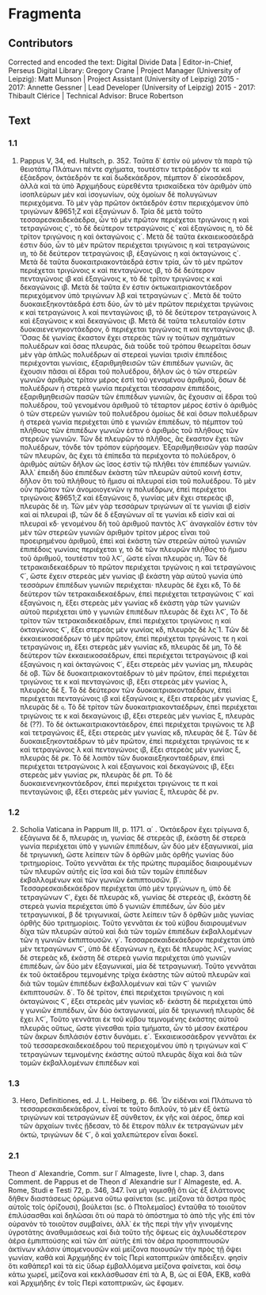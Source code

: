 # Fragmenta  

## Contributors  
Corrected and encoded the text: Digital Divide Data | Editor-in-Chief, Perseus Digital Library: Gregory Crane | Project Manager (University of Leipzig): Matt Munson | Project Assistant (University of Leipzig) 2015 - 2017: Annette Gessner | Lead Developer (University of Leipzig) 2015 - 2017: Thibault Clérice | Technical Advisor: Bruce Robertson  

## Text  
### 1.1  
1. Pappus V, 34, ed. Hultsch, p. 352. Ταῦτα δ᾿ ἐστὶν οὐ μόνον τὰ παρὰ τῷ θειοτάτῳ Πλάτωνι πέντε σχήματα, τουτέστιν τετράεδρόν τε καὶ ἑξάεδρον, ὀκτάεδρόν τε καὶ δωδεκάεδρον, πέμπτον δ᾿ εἰκοσάεδρον, ἀλλὰ καὶ τὰ ὑπὸ Ἀρχιμήδους εὑρεθέντα τρισκαίδεκα τὸν ἀριθμὸν ὑπὸ ἰσοπλεύρων μὲν καὶ ἰσογωνίων, οὐχ ὁμοίων δὲ πολυγώνων περιεχόμενα. Τὸ μὲν γὰρ πρῶτον ὀκτάεδρόν ἐστιν περιεχόμενον ὑπὸ τριγώνων &9651;Ζ καὶ ἑξαγώνων δ. Τρία δὲ μετὰ τοῦτο τεσσαρεσκαιδεκάεδρα, ὧν τὸ μὲν πρῶτον περιέχεται τριγώνοις η καὶ τετραγώνοις ς΄, τὸ δὲ δεύτερον τετραγώνοις ς΄ καὶ ἑξαγώνοις η, τὸ δὲ τρίτον τριγώνοις η καὶ ὀκταγώνοις ς΄. Μετὰ δὲ ταῦτα ἑκκαιεικοσάεδρά ἐστιν δύο, ὧν τὸ μὲν πρῶτον περιέχεται τριγώνοις η καὶ τετραγώνοις ιη, τὸ δὲ δεύτερον τετραγώνοις ιβ, ἑξαγώνοις η καὶ ὀκταγώνοις ς΄. Μετὰ δὲ ταῦτα δυοκαιτριακοντάεδρά ἐστιν τρία, ὧν τὸ μὲν πρῶτον περιέχεται τριγώνοις κ καὶ πενταγώνοις ιβ, τὸ δὲ δεύτερον πενταγώνοις ιβ καὶ ἑξαγώνοις κ, τὸ δὲ τρίτον τριγώνοις κ καὶ δεκαγώνοις ιβ. Μετὰ δὲ ταῦτα ἔν ἐστιν ὁκτωκαιτριακοντάεδρον περιεχόμενον ὑπὸ τριγώνων λβ καὶ τετραγώνων ς΄. Μετὰ δὲ τοῦτο δυοκαιεξηκοντάεδρά ἐστι δύο, ὧν τὸ μὲν πρῶτον περιέχεται τργώνοις κ καὶ τετραγώνοις λ καὶ πενταγώνοις ιβ, τὸ δὲ δεύτερον τετραγώνοις λ καὶ ἑξαγώνοις κ καὶ δεκαγώνοις ιβ. Μετὰ δὲ ταῦτα τελευταῖόν ἐστιν δυοκαιενενηκοντάεδρον, ὃ περιέχεται τριγώνοις π καὶ πενταγώνοις ιβ. Ὅσας δὲ γωνίας ἕκαστον ἔχει στερεὰς τῶν ιγ τούτων σχημάτων πολυέδρων καὶ ὅσας πλευράς, διὰ τοῦδε τοῦ τρόπου θεωρεῖται ὅσων μὲν γὰρ ἁπλῶς πολυέδρων αἱ στερεαὶ γωνίαι τρισὶν ἐπιπέδοις περιέχονται γωνίαις, ἐξαριθμηθεισῶν τῶν ἐπιπέδων γωνιῶν, ἃς ἔχουσιν πᾶσαι αἱ ἕδραι τοῦ πολυέδρου, δῆλον ὡς ὁ τῶν στερεῶν γωνιῶν ἀριθμὸς τρίτον μέρος ἐστὶ τοῦ γενομένου ἀριθμοῦ, ὅσων δὲ πολυέδρων ἡ στερεὰ γωνία περιέχεται τέσσαρσιν ἐπιπέδοις, ἐξαριθμηθεισῶν πασῶν τῶν ἐπιπέδων γωνιῶν, ἃς ἔχουσιν αἱ ἕδραι τοῦ πολυέδρου, τοῦ γενομένου ἀριθμοῦ τὸ τέταρτον μέρος ἐστὶν ὁ ἀριθμὸς ὁ τῶν στερεῶν γωνιῶν τοῦ πολυέδρου ὁμοίως δὲ καὶ ὅσων πολυέδρων ἡ στερεὰ γωνία περιέχεται ὑπὸ ε γωνιῶν ἐπιπέδων, τὸ πέμπτον τοῦ πλήθους τῶν ἐπιπέδων γωνιῶν ἐστιν ὁ ἀριθμὸς τοῦ πλήθους τῶν στερεῶν γωνιῶν. Τῶν δὲ πλευρῶν τὸ πλῆθος, ἃς ἕκαστον ἔχει τῶν πολυέδρων, τόνδε τὸν τρόπον εὑρήσομεν. Ἐξαριθμηθεισῶν γὰρ πασῶν τῶν πλευρῶν, ἂς ἔχει τὰ ἐπίπεδα τὰ περιέχοντα τὸ πολύεδρον, ὁ ἀριθμὸς αὐτῶν δῆλον ὡς ἴσος ἐστὶν τῷ πλήθει τὸν ἐπιπέδων γωνιῶν. Ἀλλ᾿ ἐπειδὴ δύο ἐπιπέδων ἑκὰστη τῶν πλευρῶν αὐτοῦ κοινή ἐστιν, δῆλον ὅτι τοῦ πλήθους τὸ ἥμισυ αἱ πλευραί εἰσι τοῦ πολυέδρου. Τὸ μὲν οὖν πρῶτον τῶν ἀνομοιογενῶν ιγ πολυέδρων, ἐπεὶ περιέχετοι τριγώνοις &9651;Ζ καὶ ἑξαγώνοις δ, γωνίας μὲν ἔχει στερεὰς ιβ, πλευρὰς δὲ ιη. Τῶν μὲν γὰρ τεσσάρων τριγώνων αἵ τε γωνίαι ιβ εἰσὶν καὶ αἱ πλευραὶ ιβ, τῶν δὲ δ ἑξαγώνων αἵ τε γωνίαι κδ εἰσὶν καὶ αἱ πλευραὶ κδ· γενομένου δὴ τοῦ ἀριθμοῦ παντὸς λϚ΄ ἀναγκαῖόν ἐστιν τὸν μὲν τῶν στερεῶν γωνιῶν ἀριθμὸν τρίτον μέρος εἶναι τοῦ προειρημένου ἀριθμοῦ, ἐπεὶ καὶ ἑκάστη τῶν στερεῶν αὐτοῦ γωνιῶν ἐπιπέδοις γωνίαις περιέχεται γ, τὸ δὲ τῶν πλευρῶν πλῆθος τὸ ἥμισυ τοῦ ἀριθμοῦ, τουτέστιν τοῦ λϚ΄, ὥστε εἶναι πλευρὰς ιη. Τῶν δὲ τετρακαιδεκαέδρων τὸ πρῶτον περιέχεται τργώνοις η καὶ τετραγώνοις Ϛ΄, ὥστε ἔχειν στερεὰς μὲν γωνίας ιβ ἑκάστη γὰρ αὐτοῦ γωνία ὑπὸ τεσσάρων ἐπιπέδων γωνιῶν περιέχεται· πλευρὰς δὲ ἔχει κδ, Τὸ δὲ δεύτερον τῶν τετρακαιδεκαέδρων, ἐπεὶ περιέχεται τετραγώνοις Ϛ΄ καὶ ἑξαγώνοις η, ἕξει στερεὰς μὲν γωνίας κδ ἑκάστη γὰρ τῶν γωνιῶν αὐτοῦ περιέχεται ὑπὸ γ γωνιῶν ἐπιπέδων πλευρὰς δὲ ἔχει λϚ΄, Τὸ δὲ τρίτον τῶν τετρακαιδεκαέδρων, ἐπεὶ περιέχετοι τριγώνοις η καὶ ὁκταγώνοις Ϛ΄, ἕξει στερεὰς μὲν γωνίας κδ, πλευρὰς δὲ λς΄1. Tῶν δὲ ἑκκαιεικοσαέδρων τὸ μὲν πρῶτον, ἐπεὶ περιέχεται τριγώνοις τε η καὶ τετραγώνοις ιη, ἕξει στερεὰς μὲν γωνίας κδ, πλευρὰς δὲ μη, Τὸ δὲ δεύτερον τῶν ἑκκαιεικοσαέδρων, ἐπεὶ περιέχεται τετραγώνοις ιβ καὶ ἑξαγώνοις η καὶ ὀκταγώνοις Ϛ΄, ἕξει στερεὰς μὲν γωνίας μη, πλευρὰς δὲ οβ. Τῶν δὲ δυοκαιτριακονταέδρων τὸ μὲν πρῶτον, ἐπεὶ περιέχεται τριγώνοις τε κ καὶ πενταγώνοις ιβ, ἕξει στερεὰς μὲν γωνίας λ, πλευρὰς δὲ ξ. Τὸ δὲ δεύτερον τῶν δυοκαιτριακονταέδρων, ἐπεὶ περιέχεται πενταγώνοις ιβ καὶ ἑξαγώνοις κ, ἕξει στερεὰς μὲν γωνίας ξ, πλευρὰς δὲ 𝔮. Τὸ δὲ τρίτον τῶν δυοκαιτριακονταέδρων, ἐπεὶ περιέχεται τριγώνοις τε κ καὶ δεκαγώνοις ιβ, ἕξει στερεὰς μὲν γωνίας ξ, πλευρὰς δὲ (??). Τὸ δὲ ὀκτωκαιτριακοντάεδρον, ἐπεὶ περιέχεται τριγώνοις τε λβ καὶ τετραγώνοις ἕξ, ἕξει στερεὰς μὲν γωνίας κδ, πλευρὰς δὲ ξ. Tῶν δὲ δυοκαιεξηκονταέδρων τὸ μὲν πρῶτον, ἐπεὶ περιέχεται τριγώνοις τε κ καὶ τετραγώνοις λ καὶ πενταγώνοις ιβ, ἕξει στερεὰς μὲν γωνίας ξ, πλευρὰς δὲ ρκ. Τὸ δὲ λοιπὸν τῶν δυοκαιεξηκονταέδρων, ἐπεὶ περιέχεται τετραγώνοις λ καὶ ἑξαγωνοις καὶ δεκαγώνοις ιβ, ἕξει στερεὰς μὲν γωνίας ρκ, πλευρὰς δὲ ρπ. Τὸ δὲ δυοκαιενενηκοντάεδρον, ἐπεὶ περιέχεται τριγώνοις τε π καὶ πενταγώνοις ιβ, ἕξει στερεὰς μὲν γωνίας ξ, πλευρὰς δὲ ρν.  
### 1.2  
2. Scholia Vaticana in Pappum III, p. 1171. α΄ . Ὀκτάεδρον ἔχει τρίγωνα δ, ἑξάγωνα δὲ δ, πλευρὰς ιη, γωνίας δὲ στερεὰς ιβ, ἑκάστη δὲ στερεὰ γωνία περιέχεται ὑπὸ γ γωνιῶν ἐπιπέδων, ὧν δύο μὲν ἑξαγωνικαί, μία δὲ τριγωνική, ὥστε λείπειν τῶν δ ὀρθῶν μιᾶς ὀρθῆς γωνίας δύο τριτημορίοις. Τοῦτο γεννᾶται ἐκ τῆς πρώτης πυραμίδος διαιρουμένων τῶν πλευρῶν αὐτῆς εἰς ἴσα καὶ διὰ τῶν τομῶν ἐπιπέδων ἐκβαλλομένων καὶ τῶν γωνιῶν ἐκπιπτουσῶν. β΄. Τεσσαρεσκαιδεκάεδρον περιέχεται ὑπὸ μὲν τριγώνων η, ὑπὸ δὲ τετραγώνων Ϛ΄, ἔχει δὲ πλευρὰς κδ, γωνίας δὲ στερεὰς ιβ, ἑκάστη δὲ στερεὰ γωνία περιέχεται ὑπὸ δ γωνιῶν ἐπιπέδων, ὧν δύο μὲν τετραγωνικαί, β δὲ τριγωνικαί, ὥστε λείπειν τῶν δ ὀρθῶν μιᾶς γωνίας ὀρθῆς δύο τριτημορίοις. Τοῦτο γεννᾶται ἐκ τοῦ κύβου διαιρουμένων δίχα τῶν πλευρῶν αὐτοῦ καὶ διὰ τῶν τομῶν ἐπιπέδων ἐκβαλλομένων τῶν η γωνιῶν ἐκπιπτουσῶν. γ΄. Τεσσαρεσκαιδεκάεδρον περιέχεται ὑπὸ μὲν τετραγώνων Ϛ΄, ὑπὸ δὲ ἑξαγώνων η, ἔχει δὲ πλευρὰς λϚ΄, γωνίας δὲ στερεὰς κδ, ἑκάστη δὲ στερεὰ γωνία περιέχεται ὑπὸ γωνιῶν ἐπιπέδων, ὧν δύο μὲν ἑξαγωνικαί, μία δὲ τετραγωνική. Τοῦτο γεννᾶται ἐκ τοῦ ὀκταέδρου τεμνομένης τρίχα ἑκάστης τῶν αὐτοῦ πλευρῶν καὶ διὰ τῶν τομῶν ἐπιπέδων ἐκβαλλομένων καὶ τῶν Ϛ΄ γωνιῶν ἐκπιπτουσῶν. δ΄. Τὸ δὲ τρίτον, ἐπεὶ περιέχεται τριγώνοις η καὶ ὀκταγώνοις Ϛ΄, ἕξει στερεὰς μὲν γωνίας κδ· ἑκάστη δὲ περιέχεται ὑπὸ γ γωνιῶν ἐπιπέδων, ὧν δύο ὀκταγωνικαί, μία δὲ τριγωνική πλευρὰς δὲ ἔχει λϚ΄, Τοῦτο γεννᾶται ἐκ τοῦ κύβου τεμνομένης ἑκάστης αὐτοῦ πλευρᾶς οὕτως, ὥστε γίνεσθαι τρία τμήματα, ὧν τὸ μέσον ἑκατέρου τῶν ἄκρων διπλάσιόν ἐστιν δυνάμει. ε΄. Ἑκκαιεικοσάεδρον γεννᾶται ἐκ τοῦ τεσσαρεσκαιδεκαέδρου τοῦ περιεχομένου ὑπὸ η τριγώνων καὶ Ϛ΄ τετραγώνων τεμνομένης ἑκάστης αὐτοῦ πλευρᾶς δίχα καὶ διὰ τῶν τομῶν ἐκβαλλομένων ἐπιπέδων καὶ  
### 1.3  
3. Hero, Definitiones, ed. J. L. Heiberg, p. 66. Ὧν εἰδέναι καὶ Πλάτωνα τὸ τεσσαρεσκαιδεκάεδρον, εἶναί τε τοῦτο διπλοῦν, τὸ μὲν ἐξ ὀκτὼ τριγώνων καὶ τετραγώνων ἓξ σύνθετον, ἐκ γῆς καὶ ἀέρος, ὅπερ καὶ τῶν ἀρχαίων τινὲς ᾔδεσαν, τὸ δὲ ἕτερον πάλιν ἐκ τετραγώνων μὲν ὀκτώ, τριγώνων δὲ Ϛ΄, ὃ καὶ χαλεπώτερον εἶναι δοκεῖ.  
### 2.1  
Theon d᾿ Alexandrie, Comm. sur l᾿ Almageste, livre I, chap. 3, dans Comment. de Pappus et de Theon d᾿ Alexandrie sur I᾿ Almageste, ed. A. Rome, Studi e Τesti 72, p. 346, 347. ἵνα μὴ νομισθῇ ὅτι ὡς ἐξ ἐλάττονος δῆθεν διαστάσεως ὁρώμενα οὕτω φαίνεται (sc. μείζονα τὰ ἄστρα πρὸς αὐτοῖς τοῖς ὁρίζουσι), βούλεται (sc. ὁ Πτολεμαῖος) ἐνταῦθα τὸ τοιοῦτον ἐπιλύσασθαι καὶ δηλῶσαι ὅτι οὐ παρὰ τὸ ἀπόστημα τὸ ἀπὸ τῆς γῆς ἐπὶ τὸν οὐρανὸν τὸ τοιοῦτον συμβαίνει, ἀλλ᾿ ἐκ τῆς περὶ τὴν γῆν γινομένης ὑγροτάτης ἀναθυμιάσεως καὶ διὰ τοῦτο τῆς ὄψεως εἰς ἀχλυωδέστερον ἀέρα ἐμπιπτούσης καὶ τῶν ἀπ᾿ αὐτῆς ἐπὶ τὸν ἀέρα προσπιπτουσῶν ἀκτίνων κλάσιν ὑπομενουσῶν καὶ μείζονα ποιουσῶν τὴν πρὸς τῇ ὄψει γωνίαν, καθὰ καὶ Ἀρχιμήδης ἐν τοῖς Περὶ κατοπτρικῶν ἀπὲδειξεν. φησὶν ὅτι καθάπερ1 καὶ τὰ εἰς ὕδωρ ἐμβαλλόμενα μείζονα φαίνεται, καὶ ὅσῳ κάτω χωρεῖ, μείζονα καὶ κεκλάσθωσαν ἐπὶ τὰ Α, Β, ὡς αἱ ΕΘΑ, ΕΚΒ, καθὰ καὶ Ἀρχιμήδης ἐν τοῖς Περὶ κατοπτρικῶν, ὡς ἔφαμεν.  
